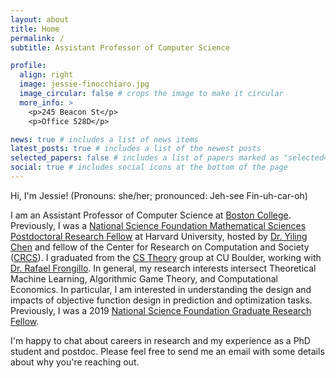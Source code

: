```yaml
---
layout: about
title: Home
permalink: /
subtitle: Assistant Professor of Computer Science

profile:
  align: right
  image: jessie-finocchiaro.jpg
  image_circular: false # crops the image to make it circular
  more_info: >
    <p>245 Beacon St</p>
    <p>Office 528D</p>

news: true # includes a list of news items
latest_posts: true # includes a list of the newest posts
selected_papers: false # includes a list of papers marked as "selected={true}"
social: true # includes social icons at the bottom of the page
---
```



Hi, I'm Jessie! (Pronouns: she/her; pronounced: Jeh-see Fin-uh-car-oh)

I am an Assistant Professor of Computer Science at [Boston College](https://www.bc.edu).
Previously, I was a [National Science Foundation Mathematical Sciences Postdoctoral Research Fellow](https://nsf.gov/awardsearch/showAward?AWD_ID=2202898&HistoricalAwards=false) at Harvard University, hosted by [Dr. Yiling Chen](https://yiling.seas.harvard.edu/) and fellow of the Center for Research on Computation and Society ([CRCS](https://crcs.seas.harvard.edu)).
I graduated from the [CS Theory](https://www.colorado.edu/cs-theory/) group at CU Boulder, working with [Dr. Rafael Frongillo](http://www.cs.colorado.edu/~raf/).  In general, my research interests intersect Theoretical Machine Learning, Algorithmic Game Theory, and Computational Economics.  In particular, I am interested in understanding the design and impacts of objective function design in prediction and optimization tasks.  Previously, I was a 2019 [National Science Foundation Graduate Research Fellow](https://www.research.gov/grfp/AwardeeList.do?method=loadAwardeeList). 

I'm happy to chat about careers in research and my experience as a PhD student and postdoc. Please feel free to send me an email with some details about why you're reaching out.


